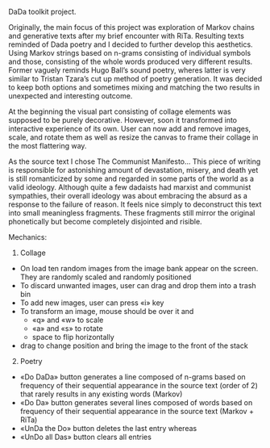 DaDa toolkit project.

Originally, the main focus of this project was exploration of Markov chains and generative texts after my brief encounter with RiTa. Resulting texts reminded of Dada poetry and I decided to further develop this aesthetics. Using Markov strings based on n-grams consisting of individual symbols and those, consisting of the whole words produced very different results. Former vaguely reminds Hugo Ball’s sound poetry, wheres latter is very similar to Tristan Tzara’s cut up method of poetry generation. It was decided to keep both options and sometimes mixing and matching the two results in unexpected and interesting outcome. 

At the beginning the visual part consisting of collage elements was supposed to be purely decorative. However, soon it transformed into interactive experience of its own. User can now add and remove images, scale, and rotate them as well as resize the canvas to frame their collage in the most flattering way. 

As the source text I chose The Communist Manifesto… This piece of writing is responsible for astonishing amount of devastation, misery, and death yet is still romanticized by some and regarded in some parts of the world as a valid ideology. Although quite a few dadaists had marxist and communist sympathies, their overall ideology was about embracing the absurd as a response to the failure of reason. It feels nice simply to deconstruct this text into small meaningless fragments. These fragments still mirror the original phonetically but become completely disjointed and risible. 

Mechanics:
1. Collage
- On load ten random images from the image bank appear on the screen. They are randomly scaled and randomly positioned
- To discard unwanted images, user can drag and drop them into a trash bin
- To add new images, user can press «i» key
- To transform an image, mouse should be over it and
  - «q» and «w» to scale 
  - «a» and «s» to rotate
  - space to flip horizontally
- drag to change position and bring the image to the front of the stack

2. Poetry
- «Do DaDa» button generates a line composed of n-grams based on frequency of their sequential appearance in the source text (order of 2) that rarely results in any existing words (Markov)
- «Do Da» button generates several lines composed of words based on frequency of their sequential appearance in the source text (Markov + RiTa)
- «UnDa the Do» button deletes the last entry whereas
- «UnDo all Das» button clears all entries
